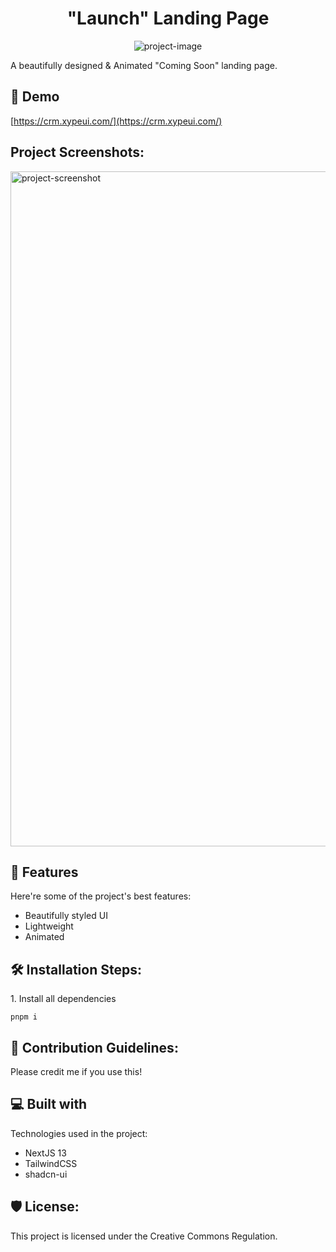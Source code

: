 <h1 align="center" id="title">"Launch" Landing Page</h1>

<p align="center"><img src="https://i.imgur.com/TH8dDRP.png" alt="project-image"></p>

<p id="description">A beautifully designed &amp; Animated "Coming Soon" landing page.</p>

<h2>🚀 Demo</h2>

[https://crm.xypeui.com/](https://crm.xypeui.com/)

<h2>Project Screenshots:</h2>

<img src="https://i.imgur.com/bf2BVZd.png" alt="project-screenshot" width="1920" height="1080/">

<h2>🧐 Features</h2>

Here're some of the project's best features:

- Beautifully styled UI
- Lightweight
- Animated

<h2>🛠️ Installation Steps:</h2>

<p>1. Install all dependencies</p>

```
pnpm i
```

<h2>🍰 Contribution Guidelines:</h2>

Please credit me if you use this!

<h2>💻 Built with</h2>

Technologies used in the project:

- NextJS 13
- TailwindCSS
- shadcn-ui

<h2>🛡️ License:</h2>

This project is licensed under the Creative Commons Regulation.
